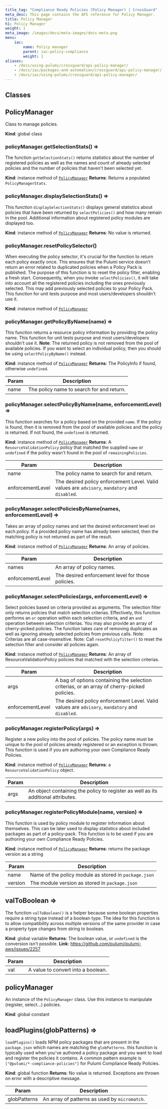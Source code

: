 ```yaml
---
title_tag: "Compliance Ready Policies (Policy Manager) | CrossGuard"
meta_desc: This page contains the API reference for Policy Manager.
title: Policy Manager
h1: Policy Manager
weight: 1
meta_image: /images/docs/meta-images/docs-meta.png
menu:
    iac:
        name: Policy manager
        parent: iac-policy-compliance
        weight: 1
aliases:
    - /docs/using-pulumi/crossguard/api-policy-manager/
    - /docs/iac/packages-and-automation/crossguard/api-policy-manager/
    - /docs/iac/using-pulumi/crossguard/api-policy-manager/
---
```

## Classes

<a name="PolicyManager"></a>

## PolicyManager

Class to manage policies.

**Kind**: global class

<a name="PolicyManager+getSelectionStats"></a>

### policyManager.getSelectionStats() ⇒

The function `getSelectionStats()` returns statistics about the number of registered
policies as well as the names and count of already selected policies and the number
of policies that haven't been selected yet.

**Kind**: instance method of [`PolicyManager`](#PolicyManager)
**Returns**: Returns a populated `PolicyManagerStats`.
<a name="PolicyManager+displaySelectionStats"></a>

### policyManager.displaySelectionStats() ⇒

This function `displaySelectionStats()` displays general statistics about policies
that have been returned by `selectPolicies()` and how many remain in the pool.
Additional information about registered policy modules are displayed too.

**Kind**: instance method of [`PolicyManager`](#PolicyManager)
**Returns**: No value is returned.
<a name="PolicyManager+resetPolicySelector"></a>

### policyManager.resetPolicySelector()

When executing the policy selector, it's crucial for the function to return each policy
exactly once. This ensures that the Pulumi service doesn't return an error related to
duplicated policies when a Policy Pack is published.
The purpose of this function is to reset the policy filter, enabling a fresh start.
Consequently, when you invoke `selectPolicies()`, it will take into account all the
registered policies including the ones previously selected. This may add previously
selected policies to your Policy Pack.
This function for unit tests purpose and most users/developers shouldn't use it.

**Kind**: instance method of [`PolicyManager`](#PolicyManager)
<a name="PolicyManager+getPolicyByName"></a>

### policyManager.getPolicyByName(name) ⇒

This function returns a resource policy information by providing the policy
name.
This function for unit tests purpose and most users/developers shouldn't use it.
**Note**: The returned policy is not removed from the pool of available policies.
If you want to select an individual policy, then you should be using
`selectPolicyByName()` instead.

**Kind**: instance method of [`PolicyManager`](#PolicyManager)
**Returns**: The PolicyInfo if found, otherwise `undefined`.

| Param | Description |
| --- | --- |
| name | The policy name to search for and return. |

<a name="PolicyManager+selectPolicyByName"></a>

### policyManager.selectPolicyByName(name, enforcementLevel) ⇒

This function searches for a policy based on the provided `name`. If the
policy is found, then it is removed from the pool of available policies
and the policy is returned. If not found, the `undefined` is returned.

**Kind**: instance method of [`PolicyManager`](#PolicyManager)
**Returns**: A `ResourceValidationPolicy` policy that matched the supplied `name` or `undefined` if the policy wasn't found in the pool of `remainingPolicies`.

| Param | Description |
| --- | --- |
| name | The policy name to search for and return. |
| enforcementLevel | The desired policy enforcement Level. Valid values are `advisory`, `mandatory` and `disabled`. |

<a name="PolicyManager+selectPoliciesByName"></a>

### policyManager.selectPoliciesByName(names, enforcementLevel) ⇒

Takes an array of policy names and set the desired enforcement level on each policy.
If a provided policy name has already been selected, then the matching policy is not
returned as part of the result.

**Kind**: instance method of [`PolicyManager`](#PolicyManager)
**Returns**: An array of policies.

| Param | Description |
| --- | --- |
| names | An array of policy names. |
| enforcementLevel | The desired enforcement level for those policies. |

<a name="PolicyManager+selectPolicies"></a>

### policyManager.selectPolicies(args, enforcementLevel) ⇒

Select policies based on criteria provided as arguments. The selection filter only
returns policies that match selection criterias. Effectively, this function performs
an `or` operation within each selection criteria, and an `and` operation between
selection criterias.
You may also provide an array of cherry-picked policies. The function takes care of
removing duplicates as well as ignoring already selected policies from previous calls.
Note: Criterias are all case-insensitive.
Note: Call `resetPolicyfilter()` to reset the selection filter and consider all
policies again.

**Kind**: instance method of [`PolicyManager`](#PolicyManager)
**Returns**: An array of ResourceValidationPolicy policies that matched with the selection criterias.

| Param | Description |
| --- | --- |
| args | A bag of options containing the selection criterias, or an array of cherry-picked policies. |
| enforcementLevel | The desired policy enforcement Level. Valid values are `advisory`, `mandatory` and `disabled`. |

<a name="PolicyManager+registerPolicy"></a>

### policyManager.registerPolicy(args) ⇒

Register a new policy into the pool of policies. The policy name must be
unique to the pool of policies already registered or an exception is thrown.
This function is used if you are authoring your own Compliance Ready Policies.

**Kind**: instance method of [`PolicyManager`](#PolicyManager)
**Returns**: a `ResourceValidationPolicy` object.

| Param | Description |
| --- | --- |
| args | An object containing the policy to register as well as its additional attributes. |

<a name="PolicyManager+registerPolicyModule"></a>

### policyManager.registerPolicyModule(name, version) ⇒

This function is used by policy module to register information about themselves.
This can be later used to display statistics about included packages as part of
a policy-pack.
This function is to be used if you are authoring your own Compliance Ready Policies.

**Kind**: instance method of [`PolicyManager`](#PolicyManager)
**Returns**: returns the package version as a string

| Param | Description |
| --- | --- |
| name | Name of the policy module as stored in `package.json` |
| version | The module version as stored in `package.json` |

<a name="valToBoolean"></a>

## valToBoolean ⇒

The function `valToBoolean()` is a helper because some boolean properties
require a string type instead of a boolean type.
The idea for this function is to allow compatibility across multiple versions
of the same provider in case a property type changes from string to boolean.

**Kind**: global variable
**Returns**: The boolean value, or `undefined` is the conversion isn't possible.
**Link**: <https://github.com/pulumi/pulumi-aws/issues/2257>

| Param | Description |
| --- | --- |
| val | A value to convert into a boolean. |

<a name="policyManager"></a>

## policyManager

An instance of the `PolicyManager` class.
Use this instance to manipulate (register, select...) policies.

**Kind**: global constant

<a name="loadPlugins"></a>

## loadPlugins(globPatterns) ⇒

`loadPlugins()` loads NPM policy packages that are present in the `package.json` which
names are matching the `globPatterns`.
this function is typically used when you've authored a policy package and you want to
load and register the policies it contains.
A common pattern example is `["@pulumi/*-compliance-policies"]` for Pulumi Compliance
Ready Policies.

**Kind**: global function
**Returns**: No value is returned. Exceptions are thrown on error with a descriptive message.

| Param | Description |
| --- | --- |
| globPatterns | An array of patterns as used by `micromatch`. |
